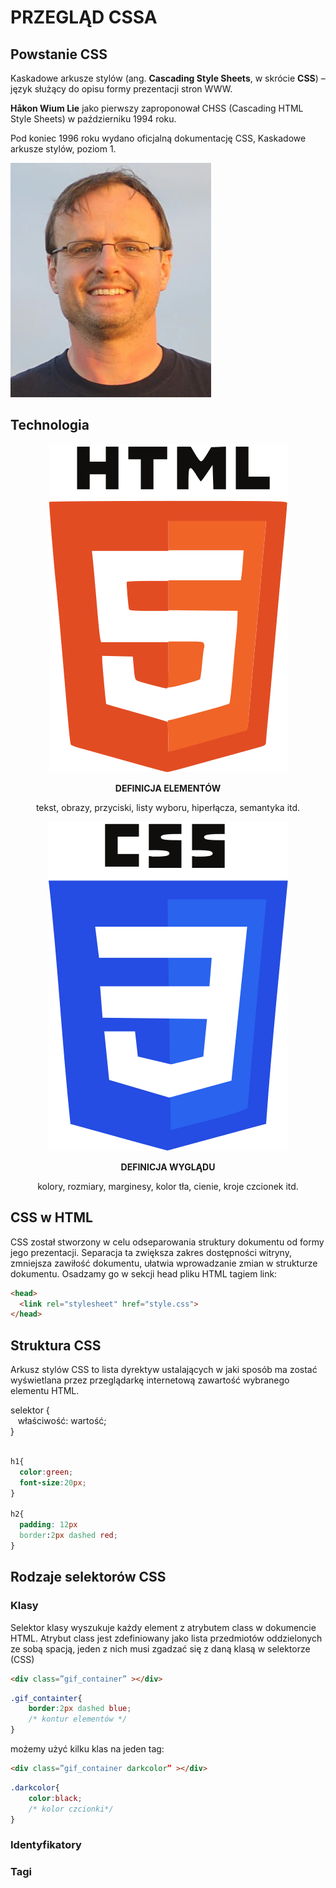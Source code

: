 # PRZEGLĄD CSSA
## Powstanie CSS
<div class="standardWrapper">
  <div>
  Kaskadowe arkusze stylów (ang. <b>Cascading Style Sheets</b>, w skrócie <b>CSS</b>) – język służący do opisu formy prezentacji stron WWW. 

  **Håkon Wium Lie** jako pierwszy zaproponował CHSS (Cascading HTML Style Sheets) w październiku 1994 roku.

  Pod koniec 1996 roku wydano oficjalną dokumentację CSS, Kaskadowe arkusze stylów, poziom 1.
  </div>
  <div>

  ![Håkon Wium Lie](../images/css_hakon_lie.webp)
  </div>
</div>

## Technologia 
<div class="standardWrapper reverse">
<div style="text-align:center;">

  ![html logo](../images/html5_logo.svg)
  
  **DEFINICJA ELEMENTÓW**

  tekst, obrazy, przyciski, listy wyboru, hiperłącza, semantyka itd.
</div>
<div style="text-align:center;">

  ![css logo](../images/css3_logo.svg)  
  
  **DEFINICJA WYGLĄDU**

  kolory, rozmiary, marginesy, kolor tła, cienie, kroje czcionek itd.
</div>
</div>

## CSS w HTML
CSS został stworzony w celu odseparowania struktury dokumentu od formy jego prezentacji. Separacja ta zwiększa zakres dostępności witryny, zmniejsza zawiłość dokumentu, ułatwia wprowadzanie zmian w strukturze dokumentu.
Osadzamy go w sekcji head pliku HTML tagiem link:

```html
<head>
  <link rel="stylesheet" href="style.css">
</head>
```

## Struktura CSS
Arkusz stylów CSS to lista dyrektyw ustalających w jaki sposób ma zostać wyświetlana przez przeglądarkę internetową zawartość wybranego elementu HTML.


<div class="standardWrapper reverse">
  <div class="exampleTagsContainer">
    <div class="exampleTag">
      <span style="color:var(--green);">selektor</span>
      <span style="color:var(--red);">{</span><br />
      <span style="color:var(--blue);">&nbsp;&nbsp;&nbsp;właściwość:</span>
      <span style="color:var(--pink);">wartość;</span><br />
      <span style="color:var(--red);">}</span><br />
    </div>
  </div><br />
  <div>

  ```css
  h1{
    color:green;
    font-size:20px;
  }

  h2{ 
    padding: 12px
    border:2px dashed red;
  }
  ```
  </div>
</div>

## Rodzaje selektorów CSS
### Klasy
Selektor klasy wyszukuje każdy element z atrybutem class w dokumencie HTML. Atrybut class jest zdefiniowany jako lista przedmiotów oddzielonych ze sobą spacją, jeden z nich musi zgadzać się z daną klasą w selektorze (CSS)
```html
<div class=”gif_container” ></div>
```
```css
.gif_containter{
	border:2px dashed blue;
	/* kontur elementów */
}

```

możemy użyć kilku klas na jeden tag:

```html
<div class=”gif_container darkcolor” ></div>
```
```css
.darkcolor{
	color:black;
	/* kolor czcionki*/
}

```

### Identyfikatory
<!-- TODO: ZROBIĆ -->
### Tagi
<!-- TODO: ZROBIĆ -->

